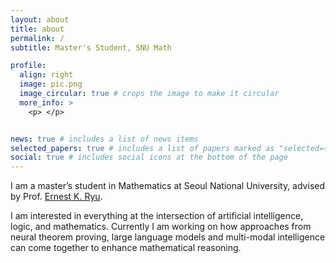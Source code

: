 ```yaml
---
layout: about
title: about
permalink: /
subtitle: Master's Student, SNU Math

profile:
  align: right
  image: pic.png
  image_circular: true # crops the image to make it circular
  more_info: >
    <p> </p>


news: true # includes a list of news items
selected_papers: true # includes a list of papers marked as "selected={true}"
social: true # includes social icons at the bottom of the page
---
```


I am a master’s student in Mathematics at Seoul National University, advised by Prof. <a href='https://ernestryu.com/'>Ernest K. Ryu</a>.

I am interested in everything at the intersection of artificial intelligence, logic, and mathematics. Currently I am working on how approaches from neural theorem proving, large language models and multi-modal intelligence can come together to enhance mathematical reasoning.

